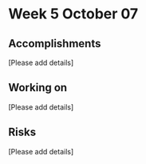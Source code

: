 # Week 5 October 07

## Accomplishments
[Please add details]

## Working on
[Please add details]

## Risks
[Please add details]
